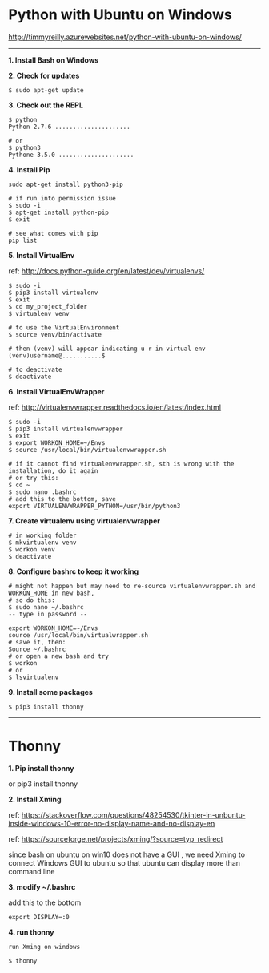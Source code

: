 # Python with Ubuntu on Windows

http://timmyreilly.azurewebsites.net/python-with-ubuntu-on-windows/

---

**1. Install Bash on Windows**

**2. Check for updates**

```
$ sudo apt-get update
```

**3. Check out the REPL** 

```
$ python
Python 2.7.6 .....................

# or
$ python3
Pythone 3.5.0 .....................
```

**4. Install Pip** 

```
sudo apt-get install python3-pip

# if run into permission issue
$ sudo -i 
$ apt-get install python-pip
$ exit

# see what comes with pip
pip list
```

**5. Install VirtualEnv**

ref: http://docs.python-guide.org/en/latest/dev/virtualenvs/

```
$ sudo -i
$ pip3 install virtualenv
$ exit
$ cd my_project_folder
$ virtualenv venv

# to use the VirtualEnvironment
$ source venv/bin/activate

# then (venv) will appear indicating u r in virtual env
(venv)username@...........$

# to deactivate
$ deactivate
```

**6. Install VirtualEnvWrapper** 

ref: http://virtualenvwrapper.readthedocs.io/en/latest/index.html 

```
$ sudo -i
$ pip3 install virtualenvwrapper
$ exit
$ export WORKON_HOME=~/Envs
$ source /usr/local/bin/virtualenvwrapper.sh

# if it cannot find virtualenvwrapper.sh, sth is wrong with the installation, do it again
# or try this:
$ cd ~
$ sudo nano .bashrc
# add this to the bottom, save
export VIRTUALENVWRAPPER_PYTHON=/usr/bin/python3
```

**7. Create virtualenv using virtualenvwrapper** 

```
# in working folder
$ mkvirtualenv venv
$ workon venv
$ deactivate
```

**8. Configure bashrc to keep it working** 

```
# might not happen but may need to re-source virtualenvwrapper.sh and WORKON_HOME in new bash,
# so do this:
$ sudo nano ~/.bashrc
-- type in password --

export WORKON_HOME=~/Envs
source /usr/local/bin/virtualwrapper.sh
# save it, then:
Source ~/.bashrc
# or open a new bash and try
$ workon
# or 
$ lsvirtualenv
```

**9. Install some packages** 

```
$ pip3 install thonny
```

---

# Thonny

**1. Pip install thonny** 

or pip3 install thonny

**2. Install Xming**

ref: https://stackoverflow.com/questions/48254530/tkinter-in-unbuntu-inside-windows-10-error-no-display-name-and-no-display-en

ref: https://sourceforge.net/projects/xming/?source=typ_redirect

since bash on ubuntu on win10 does not have a GUI , we need Xming to connect Windows GUI to ubuntu so that ubuntu can display more than command line

**3. modify ~/.bashrc**

add this to the bottom

```
export DISPLAY=:0
```

**4. run thonny**

```
run Xming on windows

$ thonny
```

